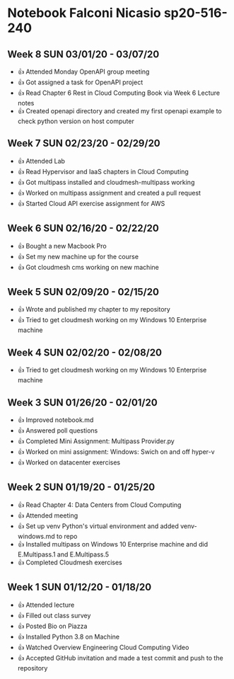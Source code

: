 # Notebook Falconi Nicasio sp20-516-240

## Week 8 SUN 03/01/20 - 03/07/20

* :+1: Attended Monday OpenAPI group meeting
* :+1: Got assigned a task for OpenAPI project
* :+1: Read Chapter 6 Rest in Cloud Computing Book via Week 6 Lecture notes
* :+1: Created openapi directory and created my first openapi example to check python version on host computer

## Week 7 SUN 02/23/20 - 02/29/20

* :+1: Attended Lab
* :+1: Read Hypervisor and IaaS chapters in Cloud Computing
* :+1: Got multipass installed and cloudmesh-multipass working
* :+1: Worked on multipass assignment and created a pull request
* :+1: Started Cloud API exercise assignment for AWS

## Week 6 SUN 02/16/20 - 02/22/20

* :+1: Bought a new Macbook Pro
* :+1: Set my new machine up for the course
* :+1: Got cloudmesh cms working on new machine

## Week 5 SUN 02/09/20 - 02/15/20

* :+1: Wrote and published my chapter to my repository
* :+1: Tried to get cloudmesh working on my Windows 10 Enterprise machine

## Week 4 SUN 02/02/20 - 02/08/20

* :+1: Tried to get cloudmesh working on my Windows 10 Enterprise machine

## Week 3 SUN 01/26/20 - 02/01/20

* :+1: Improved notebook.md
* :+1: Answered poll questions
* :+1: Completed Mini Assignment: Multipass Provider.py
* :+1: Worked on mini assignment: Windows: Swich on and off hyper-v
* :+1: Worked on datacenter exercises

## Week 2 SUN 01/19/20 - 01/25/20

* :+1: Read Chapter 4: Data Centers from Cloud Computing
* :+1: Attended meeting
* :+1: Set up venv Python's virtual environment and added venv-windows.md to repo
* :+1: Installed multipass on Windows 10 Enterprise machine and did E.Multipass.1 and E.Multipass.5
* :+1: Completed Cloudmesh exercises

## Week 1 SUN 01/12/20 - 01/18/20

* :+1: Attended lecture
* :+1: Filled out class survey
* :+1: Posted Bio on Piazza
* :+1: Installed Python 3.8 on Machine
* :+1: Watched Overview Engineering Cloud Computing Video
* :+1: Accepted GitHub invitation and made a test commit and push to the repository 
